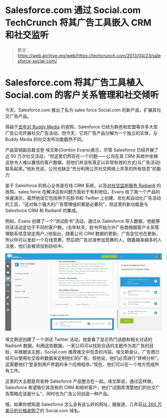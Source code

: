# Salesforce.com 通过 Social.com TechCrunch 将其广告工具嵌入 CRM 和社交监听

> 原文：<https://web.archive.org/web/https://techcrunch.com/2013/04/23/salesforce-social-com/>

# Salesforce.com 将其广告工具植入 Social.com 的客户关系管理和社交倾听

今天，Salesforce.com 推出了名为 sales force Social.com 的新产品，扩展其社交广告产品。

得益于[去年对 Buddy Media](https://web.archive.org/web/20230121232524/https://techcrunch.com/2012/06/04/salesforce-lines-up-against-oracle-on-social-push-buys-buddy-media-for-689m/) 的收购，Salesforce 已经为群邑和宏盟等许多大型广告公司开展社交广告活动。但今天，它将广告产品分解为一个独立的实体，与 Buddy Media 的社交发布功能截然不同。

产品营销副总裁戈登·埃文斯(Gordon Evans)表示，尽管 Salesforce 已经开展了近 50 万次社交活动，“但这里仍然存在一个问题——公司在其 CRM 系统中坐拥这些令人难以置信的客户数据，但他们并没有真正以非常有效的方式(与广告活动)联系起来。”他补充说，公司也缺乏“充分利用公共社交网络上共享的所有信息”的能力

鉴于 Salesforce 的核心业务是在线 CRM 系统，以及[对社交监听服务 Radian6](https://web.archive.org/web/20230121232524/https://techcrunch.com/2011/03/30/salesforce-buys-social-media-monitoring-company-radian6-for-326-million/) 的收购，sales force 在解决这些问题方面处于有利地位。Evans 给了我一个产品的快速演示，虽然他说它包括用于在脸书和 Twitter 上创建、优化和自动化广告活动的工具，“这对每个强大的广告管理组织都是必要的”，但这里的新功能是与 Salesforce CRM 和 Radian6 的集成。

例如，Evans 创建了一个“测试脸书”活动，通过从 Salesforce 导入数据，他能够将该活动定位于不同的客户群。(去年秋天，脸书开始允许广告商根据客户关系管理联系信息锁定用户。)他指出，随着公司 CRM 数据的更新，广告定位也在更新。所以你可以发起一个在线竞赛，然后把广告对准参加竞赛的人。随着越来越多的人注册，他们会被添加到目标中。

[![Social.com - CRM Integration](img/ac489e15f2403fd63ea1e9eadac1f8b4.png)](https://web.archive.org/web/20230121232524/https://techcrunch.com/2013/04/23/salesforce-social-com/social-com-crm-integration/)

埃文斯还创建了一个测试 Twitter 活动，他查看了显示热门话题和相关对话的 Radian6 数据。利用这些数据，一家公司可以找到合适的主题作为其广告的目标，并根据该主题，Social.com 推荐推文中包含的内容。埃文斯承认，广告商已经可以使用社交收听数据来定制他们的广告，但他说，他们必须进行“转椅分析”，这需要他们“登录到用户界面的多个应用程序。”现在，他们可以在一个地方完成所有工作。

这里的大主题是将各种 Salesforce 产品整合在一起。埃文斯说，通过这样做，Salesforce 希望吸引其现有的 CRM 和倾听客户，他们“试图弄清楚他们的社交广告策略应该是什么”，同时也为广告公司创造一种产品。

哦，如果你想知道 Salesforce 怎么会有这么好的网址，据报道，几年前[以 260 万美元的价格收购了](https://web.archive.org/web/20230121232524/http://fusible.com/2011/09/salesforce-com-is-the-mystery-domain-buyer-of-2-6-million-social-com/)的 Social.com 域名。